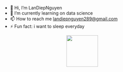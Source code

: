- 👋 Hi, I’m LanDiepNguyen
- 🌱 I’m currently learning on data science
- 📫 How to reach me landiepnguyen289@gmail.com
- ⚡ Fun fact: i want to sleep everyday

<div id="header" align="center">
  <img src="https://media.giphy.com/media/M9gbBd9nbDrOTu1Mqx/giphy.gif" width="100"/>
</div>

